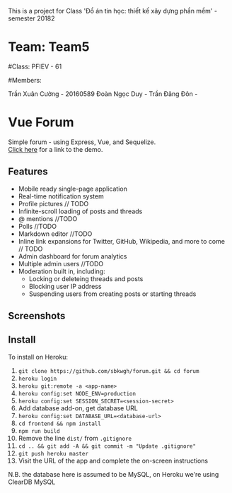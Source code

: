 This is a project for Class 'Đồ án tin học: thiết kế xây dựng phần mềm' - semester 20182

# Team: Team5 

#Class: PFIEV - 61 

#Members: 

Trần Xuân Cường - 20160589
Đoàn Ngọc Duy   - 
Trần Đăng Đôn	- 

# Vue Forum

Simple forum - using Express, Vue, and Sequelize.    
[Click here](https://my-test-forum123.herokuapp.com/) for a link to the demo.

## Features
* Mobile ready single-page application
* Real-time notification system
* Profile pictures // TODO 
* Infinite-scroll loading of posts and threads
* @ mentions //TODO
* Polls	//TODO
* Markdown editor //TODO
* Inline link expansions for Twitter, GitHub, Wikipedia, and more to come // TODO
* Admin dashboard for forum analytics
* Multiple admin users 	//TODO
* Moderation built in, including:
  * Locking or deleteing threads and posts
  * Blocking user IP address
  * Suspending users from creating posts or starting threads

## Screenshots

## Install

To install on Heroku:

 1. `git clone https://github.com/sbkwgh/forum.git && cd forum`
 2. `heroku login`
 3. `heroku git:remote -a <app-name>`
 4. `heroku config:set NODE_ENV=production`
 5. `heroku config:set SESSION_SECRET=<session-secret>`
 6. Add database add-on, get database URL
 7. `heroku config:set DATABASE_URL=<database-url>`
 8. `cd frontend && npm install`
 9. `npm run build`
 10. Remove the line `dist/` from `.gitignore`
 11. `cd .. && git add -A && git commit -m "Update .gitignore"`
 12. `git push heroku master`
 13. Visit the URL of the app and complete the on-screen instructions

N.B. the database here is assumed to be MySQL, on Heroku we're using ClearDB MySQL 
